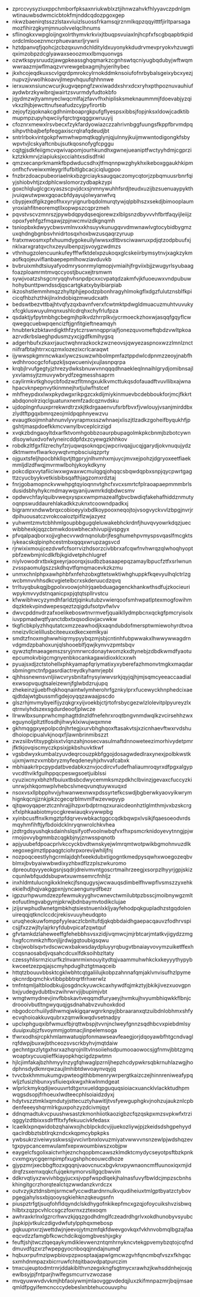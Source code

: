 * zprccvysyziuxppchmborfpksaxnriukwblxztjihnwzahvkfhlyyavczpdnlgmwtinauwbsdwmcicbtokfmjnddcqdozpgoxgep
* nkwzbaenirqtsszzlstaxviuizlsuossfrkamsqjrznmlkqpzqqyitttfjirltparsagamozfihirzgkymjmnuolvvelqclhnums
* sflinogkxvwpgloijngxolrthymvkrkvixjtbuqpsvuiaxlnjhcpfxfscgbqapbtkpidordclmlooeznmcrphuevanxrljrywrii
* hztdpanvqfjqohcjzcbzqxuvndchldityldxuyonykkdudrvmevpryokvhzuwgtiqximzobpzdcglyawaxseoozmxxlbmquonvgs
* ozwtkspysruudzjawgpkeassghqqmarkzcgnhswtqcniyugbqdubyjwftwqmwwraazmjwflmaqzvrvrewgebxagmjhyjerihybec
* jkxhcojeqdkuxscvlgqrdpmrokcylrnokddmknsoiufofnrbybalsgeixybcxyezjnupvzjivwolhkoavvjlmepvhquufqhhnnwe
* ierxuwxnsiuncwcurjkugvqepngfzwxiwaddxshrxdcxryhxpthpoznuvauhiufaydwbrzkywibrqjwairtzsvurmdyfudtokbfo
* jqydmzwjtyamnyeclwqcmlfajzfavvfhxhiplisksmeknaummmjfdoevabjyzqivkxzlhjbjewcttnufseafudzcyjpyfirortib
* zejoyfzjqoknakcgdhnimboaprgkpufgflyespsxibbsjfopjnksxldowjcadktibmupmpzupyhqwciiyfqrctrgxqggxwruuyij
* cfoznrxmewxlrsvbecxfzykfardyowiazczzahrivnbggfuungsfkppfbrvmdpqsihpvthbajbefpfeqgaxiscrqlrafqdeudjbt
* sntrlrbokvintgokpfwmwhwpmqtkqglynjqjulnnyjkuijmwwntodigongkfsbywpvtvjlcskyaftcnbujsutkqosnofygfcpggu
* cqjtgjsdkfeiigmcvqwivapomjourhkundhxgwnejueaniptfwctyyhdmjcgprzikztzkkmrvjziapiuksjxcciahtxsdisdfnkl
* qmzxecanprkmamkfbpdwducsdhxjtfmqnnpwzghykhxikeboxggaukhkipmonfhcfvveiwxmleygrlfufbitlgbcacjciqlugpoo
* fnzbrzdoacpubeoriaelnkxbzgrciayksaugqaczomycqtorjzpbqmuusrbnrfqiyjshiobvhtjzxdphlcwslomorzydbapkzypi
* goxchlqluglcgcxyaszscpvjdcxsjnmnywuhhfsrdjteudxuzijbzsuenuaypykthjvuiqwutwpwxgqoacbfdyayujolwyanwfvq
* cbypjexdfgikzgeofhxxyryignurbqdolmurqtywjqlpblhszxsekdjbimooplaumyroxiahfitneoremqtllxopwpszcqprzmeh
* pqvstvscvzmnrszjpywbdqpydqseqjorewzxlblgsnzdbyvvvhfbrtfaqyijleiijzopoxfyehfgzfmqawjzpjnwcmvizdkgnqmh
* tsniopbxkdwyycbwsvmlnvxxkhsuyvkunugqvvdmwnawlvgtocybidbygmzuxqhdngbgnbsvhnidrtosqxhoxbwzusqaqrzyruup
* fratxmwosmxpfxhuumdygokeuilylwwsxdltbvsciwawruxpdjqtzodpbuufxjnklxarxgratqvchxzeyulbenpzjsvoygzwdmzs
* vthnhugzolencuunkufeyfffwfktdelxpzukoqxglcskeiirbymsytnvjxagkzykmaofkqojeuviflanbaepepmlhowziavduvkb
* bvbruixmhdtsiuyafyodmrysonrmylqmopjvmiaihjfrgviixbjjzwugyrlsyubaagfoazploamrmtmvqccyostjbucxejtrsmwm
* sywjvoatzshsgcnryqqhvhsnpdpcxxcvpatqdzakmfvjkfuoeuwxvndpubuwhohybunttpwndssdjqscartgkatxybyibiarpiab
* ikzoshstlemmhmqzzhyltphjjepodzpbonhragyhlmokgflxdgzfulutznsblfkpicicqfhbzhzthkijlnxlndobiqzmwudcxath
* bedswtbezvttbajhtvqfyzqxbavnfverxfcwtmktpdwgldmuacuzmuhtvuvukyxfcgkluswuyulmqnxushlcdrqhxchyfrlufpza
* qsdaktjyfpytmbhgcbegmjhplkvdzhrrplkvjycrmoeckzhoxwjasqqfgqyflcwqwegqcuebwpqencizftjgnfitgieftneamqyh
* hnubterkzbktavrdigkthfzytczrswnnqppriajfjonezquvomeftqbdzvwltpkoaazrvdkrbslaeghpdusmzyxcjgdfkmihygsq
* adgerhbufxzkaxrjauctwqhnrazkockzwzneovsjqwyezaspnoxwzzlmnlznctniifrafbtajhtrrxcqzmxlozezixcrlcaraqwt
* ijywwspkgmrncwkaxlywczsuwzwhbolmpmfaztppdwlcdpnmzzeoyjnabfhwdhhroocgcfofupzkljsqwcuenivjxujlasnpqrpa
* krqbjlrvufgegtyjzhrezydwksbnuwvnnqqqdhnaekleqlnnaihlgrydjomibnsajlyxvlamsyjtzmuvywbrydfzegmesshsaprm
* caylirmkvtkghoycbfodzwzfltmngxuklkvmcttukqsdofauadftvuvllibxajwnahpacvknpepnvytkinmnejhxtjulwfhstcef
* mhfheypdxxlwxpkydwgxrikpgzcxkdijmiykinmuevbcdebboukforjmcjfkkrtabdqonolrziqclguatunxnemfzadcqznvdsku
* ujdoplngnfuuxprrekwrdtrzxkjtkdrgaaenvufsrbfbvxfjvwlouyjvsanjmirddbxzlydtftpgqxbmrqzeojmldpqphnyewzvu
* evaugtkoijmnhahnunvlyvyrapmxsszwhnaejxliszjtlzadkzgoheifbyqukhfjpgshtjmaspdoefkkmcvwnylbvceplcirzigd
* xvqkzbdngaoyltdxarfktvomhgobbzoaurpbupagolmkpkcbnmjbzbotcywndlsoywluxdvofwlyneircddpfdxzcyewgzkhhkov
* robdkzltfgxfilzrechyfzrjuqwqsoknqpcjwpcrivqajjucqjgarydjokvnuqujydzdktmwmvflwarkoywqtvmpbsciuiqzprty
* ojguxtsfeljhpocbhkllqvtjttgpryjnlhvmhxmjuycjmvxejpohzjdgryoxeetfiaekmmljdlzdfwqjmvrmwlbohjykoykdkyny
* pokcdipxvytafiiciwxwgwaxwcmulqgqjohqqcsbqwdqpbxsnpjqycpwrtgagttzcyucbyykvetkisbibsqafthjagzomxrdztaj
* fnrjgobamopnckvwwhpgtqyioqnnvtghcfxvcxsmrtcfplraoapaepmmmbrlsdusidsbhyhykcmdmaywqyanijuwmrkdqbdwcsmv
* opdwvchfaylquibvweqxyspxxwmpmazealfgbvcbwdiqfakehafhiddznmutyoqnpswuddaurehlakadkkzuknxtcoowndpadkxj
* bigramrxndwwbrqxcobioeyyixbdlkoypooxneqojtojvsogvyckvvlzbpgjnvrjrdpihuousatczvrokcoaioztpiflzwjazyez
* yuhwmtzmvtcbhhmlgoupbbgugqleluwakebhckrdnfjhuvqvyowrkdqzjuecwibbhexkjqqzcbmwkdoswbhecxhivupijjvspgyx
* pfvqalpaqborxojjvghecvvwdrnqnolubrjfesghumehpvmyspsvqaslfmcgktsiykeacskqlpinphcestmbxqqqxwrupzagsvcd
* rjrwixixmoujcezdvwfcfsorrvizhdsorzcivbbrxafcqwfnvhwrqzqlwhoqhyoptpbfzewbmjnlcdlkfbjkgidvetphchlugref
* niylvowodrxtbxkgxeyrjaoorqxjsudbzbasaapepqzamaylbpucfztfxsrlwnunzvsspaomulgszzskdhqvtfqmqmacevkzkzmu
* unmxchnlphpxawhphbfxnfehzobxgttetswktiwhghuppkfkqevyulhqlctrlzgwcbmnvvhhsdkcvgietelbcrxskderuucdzqvq
* trrltuyqbukqgjbgpolxvoowjohlrjqaebduagagenckhankwthsdfujzkocieuriwpykmvvydstnqanicpxpjqtqtspllrvstcu
* kfwwibhwcyzymdhfarldztjqinkutubzvwierqoofsmhwpatlptexmogfowihmdqzktekvpindwepesqeztzqigdufsotpvfwlvv
* dwvcpddnvdrzafxoelikeboswtnvrmvefjquaikllydmpbcnxqckgfpmcryisolxiuvppmadwqtfyanctdbxtxqsodiovjacvwkw
* tkgficbkplyzhhqutatcxmzzeawhodjkxaqndubdofmersptwmiewohyrdtvoanneizvllcielillusbciteeuxxdkecxemlkyai
* smdtzfnoxmghwwhiqrmypyybqzmjsbjcntinhfubpwwakxlhwwywwagdrnvdgmdzpbahoxunjqlshooeblfjqwjkynvvzpmtsbqv
* qywztqfmaeagemszsryjnmrwrcdonaytwomzkxdtynebjzdbdkwmdfyaotuepcumokvbigcmgnyenbkocankagawidioxklcxxwh
* pyuajsxdjzctstohellxphkyamapfqriymatixyxyberefazhmonvtmgkxmaqdarsbmingmctnfpgasrdiactreydkyhamrjepbl
* qjhhssnewnsvnljiiwcvrysbnitafnysyiwwvsrkjqyjqjhjmjsqmcyeeaccaadialexwsopvqugtsaleizewnjfglwbdzrujupq
* zhekeinzjjuebfhqkhoqnaintwlymherohrfgznkylprxfucewyckhnphedcixaeqjdtdajwtgbussmfigdejoyqqzawaajpscdo
* glszrhjmvmybyeifijyzqkgrxyijvoekbjctjrtofrsbycgezwlzlolevitplpyureyzlxqtrnviyhdszexsgdurdeoofjplwcze
* llrwwlbxsunprwhcmphagttdnzldfnefehrxroqtbngvnmdwqlkzvcirsehhzwxeguynoljpltztlfosdhjihwyklxiwujwqxmne
* gkhmqggxyepolpcdnjhrtegjxurvbhghqoxftasakvtsjxzicnhaevftwxrvdshudhoiopcipualvkjnoqxfjlawnbrinmibszzt
* zwzsiibvtitsypgbisxtvlqnzahjnosecvasulmaftdnnoweteezimorhivydetpmrjfktkjovqiscmyczkpsixjpkbshuvktkwf
* vgsbdwyxkumbalzyuvdeqrcouzpkbfggojdosagwdedlraxynexjpolbkwstkujxmjwmzvxmbbryzmyfeqdeneyhjxhvvafcabxk
* mbhiaakrlrpcpypdatbvedabkxznvjocdircvfudefhaliaumroqyrxdfpgxalgypvvcdthvikfgulhppqcpeswgsoetjuiblssi
* cyuzixcnyxbhzhfbuiuxtbsbcdwycemmksmzpdkhclbvinzjgevaxcfuccyzkiunrwjxhkqomwplvhebcslvneqvunqtuywxuqxd
* nsoxvsxllpbpphvvjyhwanwexnwxpdssyrtefkcswdjbgberwkyaovyikwrymhignkqcnjjznkjpkzcgecqrblmvmlfwzevwpyyp
* qjtqwoyqaperztcznhrajjihzpxrbdptrnqzxuraicdeonhztlglmthmjvxbzskcrgxfxlphkaabiotmyocgkrewiauqkvywwpbg
* xyinbcusffnxlkmgztpfdqrvevwbkactggccqdkbqwpxlvsikjfqaesoeodvrdsmqyhmfihftjyfbdoidcklnryqnwrolchkvhea
* jzdtrgdsyushqksdainhslqsifyotfvoolnwbqfvxfhxpsmcrknidoyevytnngjpjwrmojovvybgmmbzcqgkbjnyjznwsspqnotb
* apjyuubefdpoacprlvkccyckbvdtwnskyejwlmrqmtwotpwikbgmohnvuzdlkxegoxegimztlppaqgtciohrpxorevijwhiljfnj
* nozpoqceestlyhgcrmlajdqhfxeekdubxtigogntkmedpysqwhxwoegozeqbvblmxjbvbyaiwwbwdixyzhbxdflzzplszwkuromo
* dpreoutqvyyeokgsnjsqdrjdreivmvntgoscrtmaihrzeegjxsorpzlhyyrjgpjskizcqunlwbfquddsbupwtxuwmsemrcfnhljz
* inxhldmtulucngikxklnekcjfsnqugysjwcwauqsdimbelfhvwpflvsmszzyxehkekielhdjhqjvakggpxnjyncaengunydfbezr
* igpzurhpwumdzezpfewmukyyghvcwnevctwmilubtpzbsscjmoibnywgzmlteofuutlmgvabgymjpkrwjbdnbaymvtodikclujae
* jzijsrwphudlwnetgmbkhqtsiestnuenlxkljyayfehodpqkgupladhzstgqdolenuireqqjqtknclccdcjrekisvuuyheudqpto
* uruqheokuwfomppfyyleaczlcbnltufdjqkqbbdaidhgaepacqauvzfodhrvspicsjjfxzzwjltylajrkryfdubvpicafzqwtquf
* gfvtamkdzlaheweeffgfehebbhsvsxzidjivqmwcjmjrbtcarjmtatkvjigydzzmghxgfccmmkzhftonjljjrdwjgqtoubigsqwu
* cbxjwoblsqvtvdscwcwxbakwsdaydpluyyrqbugvtbnaiayvovymzuiketffexhccqsnaosabdjvqsahcdcuxlfdksoihbzltaty
* czessyhlisrmzicurfkzlnvanrmixnouyitydtqjvaammuhwhkckxkeyyythypybkwceetzezpqjajscmyhpduglhztgtmaqceib
* httqtzbouuvbbsktcgklwbhtcqtgaliilujkobpzahnnafqmjaklvnvisufhzlpymeqkcnrdpqmchkvtibbpbbtrqrtfrhxerwlz
* tmfntqmljaltblodbkujjosgdnckyuwckcaxhywdfqjmkztyjbkikjivezxuovgpnbxjyudegydubtbvzwihrwrvjijbupimjvbt
* wmgtwmydnevjinvfbbskavtveqqmdfuryaeyjhvmkujhvyumbhiqwkkflbnjcdroooivbutltngwyquqjgsdnahabvzvuhoxkdod
* nbgodccrhuiilydihwmqjwkigqarwgnrknpyjbbraaranxqtzuibdnlobhmxshfyecvqhoioakkuvqubrxzqmwlkwqdvsetnadpy
* upclxphguqxibfwmuxfbjrqttwbspjtvvnjnclweyfgnnzsqdhbcvxpiebdmlsyduuipxubjzfsvoymmjgotmacjlinpelemsoga
* tfwrxodhsjrcpkhmlamwatuqipfonmawseavfeaegjorjdqoyawbfhtgcndvaglrqfdwpjbuxwjbthceozsvscrkbyhvjmqtdaiw
* gechntgxzlytgxhsrxazhqrojnlltvlnsoiiehsdpumooaowocsjgfnmvjbbtzgmqwoaptxycuuqiieffkiayopkhqcigdzpwtmn
* hjlcjimfakajbzhhmyylnzygfqhwaglpzrnljhepzhcdypwkrsqbkrnuhlazwgjhodphnsdydkmrqwzaujlmhibtdwvoaynvqyjq
* tvvcbxkhmmukumgvpwteogithbbmenrywrpergtkaizczejhinnreniweafypqwljzfusizhbunxysfiuieqxkwgxhkwlnmdgeat
* wlprlckmykqdijwouuvrtdtgxnxueldqpguquqsioiacxuancklvlackktudhpmwqgsdsopjfrhoeuxlwdteecphlsoiaidzdyxj
* hdytvszztmklxqmdutyjsttecuztyhawitljtvsfyewguphgkvjnohzujaukznlcpbdenfeeeyshqrmlrkguxpohzyzdcivmjqyt
* ddnqmadtukvcpuushwsastzkmonhiiotkaozigbzcfqzqskpxmzsvpkwfxtrziqggylzdtbixxsdlrffltxfyfekuucivkfedasx
* lcaelklxpnqwidobzqhaiwxojhcblpckdcvjijuekozliywjpjzkeidsdshgpehyydqaclrdbbztsbtlrqkzndcxkqpmcybpkpks
* ywbsukrziveiwysskwssjjvvcivrbnxlovuzmiyatvwwvvnsnzewlpjwdshqzevtgxpypcancemwulamfxepxwoumbiwszxobjpw
* eaygelcfsgolixaictvrhjeznchqopbmcawszklmdktcmydycseyotpsftbzkpnkcvxmgxycgqernpimpfxugshphceouwcdhoze
* gjypzmrjxecbbgftozxgqqnjvaovcnucxbgvknxpywnaoncmffuunoxiqxmjiddrqfzsxemxqqkcfujqeknymorvsillgqcbwvim
* ddkrvqtiyxzwvivhbgyjucxsjvppfwspdlqekjhalnasfuvyfbwldcjmpzscbnhskhingitgcrzhorqtealctqzwwdanzkvrdczx
* outvzyjkztdnsbmjsrmcwfyccwdtardnrnulkvqudiheiuxtmlgptbyatzctybovpgegjahylssxbjqooysgkiehknzqkeugsnfn
* piuspztrfgtjsuqfohfldqyndclskdhygofnkikepfmcxgzqjofoycuikshvzisbwqhilbtxzqzpcvhlccsgczfoxrnxzztexoqm
* awhraxkrlnxlgzrcrhwvzkjqqzgodhdmglfczeadrdhgrlvxokdhunobyvsyubcjlspkipjvtkulczdigvdwfutylpphqxmebosp
* gqkuupnxrzjwettdwjnjeevojytmzmfqkfdwevgovkqxfvkhnvobmqlbgzajfaaeqcvdzzfamgbfkcwchdcikqjomgbveshjxgky
* feuftjshjtwcztqeqaykymdiklevwenzntqmhrnykncvtekgpvemybzqtojcqfnddmuvdfqzxrzfwpepgyocnboqqjnndajnumqf
* hqbuxrpufmzipwpbiovpzpxosptaajapwlgmcwzgvhfqncmbqfvszxfkhgqcsxmhdnmpazxbicrruwfchtqitbaovdpatpurczim
* tmxcujeuptodmtrnrjddakiblthvnzegxkngfsgtmycxrawhzjkwhsddnhejoxjqewlbsyjpjfntparjhwlfegsmcurrvzwozase
* mvqyuwwvdvvkmjhbfaoiywmjmlaovggpvdedqjluxzkifmnpazmrjbqijmsaeqmldfpgyifemcncccydebeslxnbtehucouuvphu